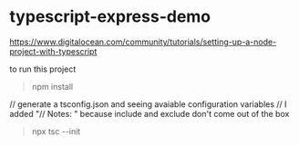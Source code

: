 # typescript-express-demo

https://www.digitalocean.com/community/tutorials/setting-up-a-node-project-with-typescript

to run this project

> npm install

// generate a tsconfig.json and seeing avaiable configuration variables
// I added "// Notes: " because include and exclude don't come out of the box

> npx tsc --init
